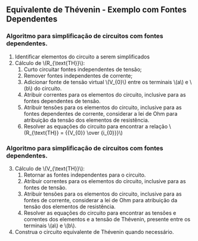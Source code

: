 ## Equivalente de Thévenin - Exemplo com Fontes Dependentes

<div class="grid-50-50">
<div class="grid-element regular">

### Algoritmo para simplificação de circuitos com fontes dependentes.

1. Identificar elementos do circuito a serem simplificados
2. Cálculo de \\(R_{\text{TH}}\\):
    1. Curto circuitar fontes independentes de tensão;
    2. Remover fontes independentes de corrente;
    3. Adicionar fonte de tensão virtual \\(V_{0}\\) entre os terminais \\(a\\) e \\(b\\) do circuito.
    4. Atribuir correntes para os elementos do circuito, inclusive para as fontes dependentes de tensão.
    5. Atribuir tensões para os elementos do circuito, inclusive para as fontes dependentes de corrente, considerar a lei de Ohm para atribuição da tensão dos elementos de resistência.
    6. Resolver as equações do circuito para encontrar a relação \\(R_{\text{TH}} = {{V_{0}} \over {i_{0}}}\\)

</div>
<div class="grid-element regular">

### Algoritmo para simplificação de circuitos com fontes dependentes.
3. Cálculo de \\(V_{\text{TH}}\\):
    1. Retornar as fontes independentes para o circuito.
    2. Atribuir correntes para os elementos do circuito, inclusive para as fontes de tensão.
    3. Atribuir tensões para os elementos do circuito, inclusive para as fontes de corrente, considerar a lei de Ohm para atribuição da tensão dos elementos de resistência.
    4. Resolver as equações do circuito para encontrar as tensões e correntes dos elementos e a tensão de Thévenin, presente entre os terminais \\(a\\) e \\(b\\).
4. Construa o circuito equivalente de Thévenin quando necessário.

</div>
</div>
